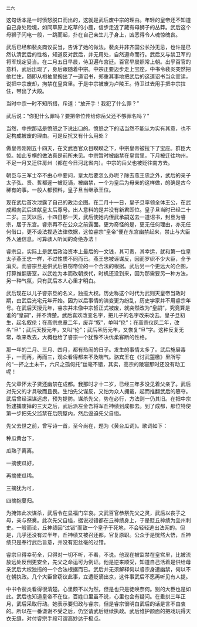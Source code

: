     二六 

   这句话本是一时愤怒脱口而出的，这就是武后废中宗的理由。年轻的皇帝还不知道自己身处险境，如同草原上吃草的小鹿，信步走近了藏有母狮子的丛莽。武后这个母狮子闪电一般，一跳而起，扑在自己亲生儿子身上，凶恶得令人魂惊魄丧。

   武后已经和裴炎商议妥当，告诉了她的做法。裴炎并非齐国公长孙无忌，也许是已然认清武后的性格，知道反对武后，并无用处，自然遵命而行。武后又与禁卫军的将军规定妥当。在二月五日早晨，侍卫遍布宫廷。百官早晨照常上朝。出乎百官的意料，武后出现了，身后跟随着中宗。中宗正要迈步走上宝座，中书令裴炎突然把他拦住，随即从袍袖里掏出了一道诏书，郑重其事地把武后的这道诏书当众宣读，说把中宗废却，拘禁在皇宫里。于是中宗被废为卢陵王。侍卫过去用手把中宗拉住，带出了大殿。

   当时中宗一时不知所措，斥道：“放开手！我犯了什么罪？”

   武后说：“你犯什么罪吗？要把帝位传给你岳父还不够罪名吗？”

   当然，中宗那话是愤怒之下说出口的。愤怒之下的话当然不能认为实有其意，也不足构成被废的理由。可是反抗又有什么用处？

   做皇帝刚刚五十四天，在文武百官众目睽睽之下，中宗皇帝被拉下了宝座。群臣大惊。如此专横的做法真是前所未见。中宗暂时被幽禁在皇宫里，下月被迁往均州，不足一月又迁往房州（都在今日河北省内）。中宗的岳父也被贬往南方去。

   朝臣与三军士卒不由心中要问，皇太后要怎么办呢？除去燕王忠之外，武后的亲子太子弘、贤、哲都逐一被贬谪，被幽禁，一个为皇后为母亲的这样做，的确是古今稀有的事。一般人都预料，皇子旦当继承王位。

   现在武后首次泄露了自己的政治企图。在二月十一日，皇子旦率领全体王公，在武成殿向武后进献皇太后尊号。出人意料的是并没有新君即位。皇子旦当时已经二十二岁。三天以后，十四日那一天，武后使她内侄武承嗣送去一道诏书，封旦为睿宗，居于东宫。睿宗再不在公众之前露面。更为奇怪的是，更无任何理由，亦无任何借口，更不设法捏造法律依据，这位睿宗“皇帝”便在东宫幽禁起来，禁止与大臣外人通信息。可算骇人听闻的奇绝办法！

   睿宗旦，实际上是武后政治资本上最后的一文钱，其可贵，其幸运，就和第一位皇太子燕王忠一样，不过性质不同而已。燕王忠被诬谋反，因而罗织不少大臣，全予消灭。而睿宗旦是供武后篡窃帝位的一个合法的根据。武后另一个更远大的企图，打算推翻唐室，以武姓为本而改朝换代，时机还没到来，因为那需要另一种方法，另一种气氛，只有武后本人心里才明白。

   武后现在以儿子睿宗旦的名义，独揽大权。历史称这个时代为武则天皇帝当政时期，由武后光宅元年开始。因为以后事情的演变更为纷乱，历史学家并不用睿宗年号。在武后天授元年，睿宗并未像中宗哲正式被废，就突然改为“皇嗣”，究竟算是谁的“皇嗣”，并不清楚。武后喜欢改变名字，把儿子的名字改来改去。皇子旦初生，起名叙伦；在高宗总章二年，废弃“叙”，单叫“伦”；在高宗仪凤二年，改名“旦”；武后天授元年，又叫“伦”；武后圣历元年，又恢复“旦”字。这种反复无常，改来改去，大概也给了睿宗一个犹豫不决优柔寡断的性格。

   那一年的二月、三月、四月，都有热闹的日子。发生的事情太多了。武后施展毒手，一而再，再而三，观众看得都来不及喘气。骆宾王在《讨武曌檄》里所写的“一抔之土未干，六尺之孤何托”丝毫不错，其实，高宗的陵寝那时还没有动工呢！

   先父章怀太子贤还幽禁在成都。我那时才十二岁，已经三年多没见着父亲了。武后对先父的才具敬而且畏。生怕先父谋反，又怕为众人拥戴，起而推翻武后的篡夺。武后曾经深谋远虑，预为提防。谋杀先父，势在必行，方法则一仍其旧。在把中宗哲逮捕废掉的三天之后，武后派左金吾将军丘神绩到成都去。到了成都，那位特使第一步把先父监禁在后院屋内，然后逼迫先父自缢。

   先父去世之前，曾写诗一首，至今尚在，题为《黄台瓜词》。歌词如下：

   种瓜黄台下，

   瓜熟子离离。

   一摘使瓜好，

   再摘使瓜稀。

   三摘犹为可，

   四摘抱蔓归。

   为掩饰此次谋杀，武后令在显福门举哀。文武百官恭祭先父之灵，武后以丧子之母，亲与祭奠。此次先父自缢，据说过错都在丘神绩身上，于是贬丘神绩为垒州刺史。一般而论，丘神绩因“过错”而致一个皇子于死地，不会轻轻逃出法网的。但是，几乎还没有过半年，丘神绩又被召还都，官复原职。公众于是恍然大悟，丘神绩只是奉行武后旨意，并没有犯丝毫的过错。

   睿宗旦得幸苟全，只得对一切不听，不看，不说。他现在被监禁在皇宫里，比被流放远处反倒更安全，先父之命运可为例证。他是逆来顺受，知道自己活着是供给母亲武后大权独揽的一个合法根据而已。武后并无须解释何以睿宗身遭幽禁，何以不在朝执政。几个大臣曾窃议此事，立遭贬谪出京，这件事武后不愿再听见有人提。

   中书令裴炎看得很清楚。心里颇不以为然，但是也只是徒唤奈何。别的大臣也是如此。武后也知道皇帝不在位，百姓口里虽不说，心里也会有疑问。在垂拱三年正月，武后采取行动。她表示要归政与睿宗，但是睿宗很明白武后的话是言不由衷的。所以在一番谦谢不受之后，仍坚请武后继续执政。武后维护颜面的把戏玩得天衣无缝，对付睿宗手段可谓高妙达于极点。

